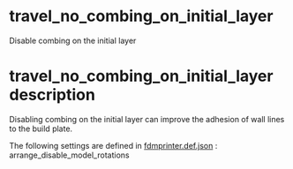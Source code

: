 

# travel_no_combing_on_initial_layer
Disable combing on the initial layer


# travel_no_combing_on_initial_layer description
Disabling combing on the initial layer can improve the adhesion of wall lines to the build plate.

The following settings are defined in [fdmprinter.def.json](https://github.com/smartavionics/Cura/blob/mb-master/resources/definitions/fdmprinter.def.json) : arrange_disable_model_rotations
